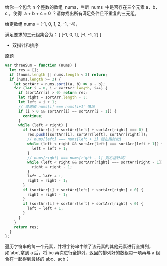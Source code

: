 给你一个包含 n 个整数的数组  nums，判断  nums  中是否存在三个元素 a，b，c ，使得  a + b + c = 0 ？请你找出所有满足条件且不重复的三元组。

给定数组 nums = [-1, 0, 1, 2, -1, -4]，

满足要求的三元组集合为：
[
[-1, 0, 1],
[-1, -1, 2]
]

- 双指针和排序

[原题](https://leetcode-cn.com/problems/3sum/)

```js
var threeSum = function (nums) {
  let res = [];
  if (!nums.length || nums.length < 3) return;
  if (nums.length >= 3) {
    let sortArr = nums.sort((a, b) => a - b);
    for (let i = 0; i < sortArr.length; i++) {
      if (sortArr[i] > 0) return res;
      let right = sortArr.length - 1;
      let left = i + 1;
      // 过滤掉 nums[i] === nums[i+1] 情况
      if (i > 0 && sortArr[i] == sortArr[i - 1]) {
        continue;
      }
      while (left < right) {
        if (sortArr[i] + sortArr[left] + sortArr[right] === 0) {
          res.push([sortArr[i], sortArr[left], sortArr[right]]);
          // nums[left] === nums[left + 1] 则左指针加1
          while (left < right && sortArr[left] === sortArr[left + 1]) {
            left = left + 1;
          }
          // nums[right] === nums[right - 1] 则右指针减1
          while (left < right && sortArr[right] === sortArr[right - 1]) {
            right = right - 1;
          }
          left = left + 1;
          right = right - 1;
        }
        if (sortArr[i] + sortArr[left] + sortArr[right] > 0) {
          right = right - 1;
        }
        if (sortArr[i] + sortArr[left] + sortArr[right] < 0) {
          left = left + 1;
        }
      }
    }
    return res;
  }
};
```

遍历字符串的每一个元素，并将字符串中除了该元素的其他元素进行全排列，如'abc',拿到 a 后，将 bc 再次进行全排列，返回的排列好的数组每一项再与 a 组合在一起得到最终的 abc、acb；
